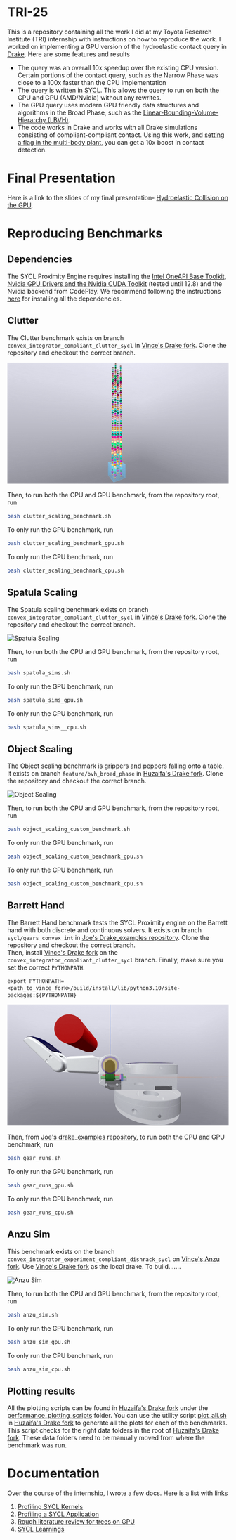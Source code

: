 # TRI-25
This is a repository containing all the work I did at my Toyota Research Institute (TRI) internship with instructions on how to reproduce the work. I worked on implementing a GPU version of the hydroelastic contact query in [Drake](https://drake.mit.edu/). Here are some features and results
- The query was an overall 10x speedup over the existing CPU version. Certain portions of the contact query, such as the Narrow Phase was close to a 100x faster than the CPU implementation
- The query is written in [SYCL](https://www.khronos.org/sycl/). This allows the query to run on both the CPU and GPU (AMD/Nvidia) without any rewrites.
- The GPU query uses modern GPU friendly data structures and algorithms in the Broad Phase, such as the [Linear-Bounding-Volume-Hierarchy (LBVH)](https://diglib.eg.org/server/api/core/bitstreams/ad092db2-6aec-4f2c-941d-8687de258f00/content). 
- The code works in Drake and works with all Drake simulations consisting of compliant-compliant contact. Using this work, and [setting a flag in the multi-body plant](https://github.com/Huzaifg/drake/blob/02a0fc390cbee2384f51629fe512a1b52dd46a5a/multibody/plant/multibody_plant.h#L2679), you can get a 10x boost in contact detection.

# Final Presentation
Here is a link to the slides of my final presentation- [Hydroelastic Collision on the GPU](https://docs.google.com/presentation/d/1uyYwbWwe2sZIB1tRxPuLwuwoZeNeU1QD/edit?usp=sharing&ouid=102692614036713066732&rtpof=true&sd=true).

# Reproducing Benchmarks
## Dependencies
The SYCL Proximity Engine requires installing the [Intel OneAPI Base Toolkit](https://www.intel.com/content/www/us/en/developer/tools/oneapi/base-toolkit.html), [Nvidia GPU Drivers and the Nvidia CUDA Toolkit](https://docs.nvidia.com/cuda/cuda-installation-guide-linux/index.html) (tested until 12.8) and the Nvidia backend from CodePlay. We recommend following the instructions [here](https://developer.codeplay.com/products/oneapi/nvidia/2025.2.0/guides/get-started-guide-nvidia) for installing all the dependencies. 

## Clutter
The Clutter benchmark exists on branch `convex_integrator_compliant_clutter_sycl` in [Vince's Drake fork](https://github.com/vincekurtz/drake/tree/convex_integrator_compliant_clutter_sycl). Clone the repository and checkout the correct branch.  

![Clutter](gifs/clutter.gif)

Then, to run both the CPU and GPU benchmark, from the repository root, run
```bash
bash clutter_scaling_benchmark.sh
```
To only run the GPU benchmark, run
```bash
bash clutter_scaling_benchmark_gpu.sh
```
To only run the CPU benchmark, run
```bash
bash clutter_scaling_benchmark_cpu.sh
```
## Spatula Scaling
The Spatula scaling benchmark exists on branch `convex_integrator_compliant_clutter_sycl` in [Vince's Drake fork](https://github.com/vincekurtz/drake/tree/convex_integrator_compliant_clutter_sycl). Clone the repository and checkout the correct branch.

![Spatula Scaling](gifs/spatula.gif)

Then, to run both the CPU and GPU benchmark, from the repository root, run
```bash
bash spatula_sims.sh
```
To only run the GPU benchmark, run
```bash
bash spatula_sims_gpu.sh
```
To only run the CPU benchmark, run
```bash
bash spatula_sims__cpu.sh
```
## Object Scaling
The Object scaling benchmark is grippers and peppers falling onto a table. It exists on branch `feature/bvh_broad_phase` in [Huzaifa's Drake fork](https://github.com/Huzaifg/drake/tree/feature/bvh_broad_phase). Clone the repository and checkout the correct branch.


![Object Scaling](gifs/object_scaling.gif)


Then, to run both the CPU and GPU benchmark, from the repository root, run
```bash
bash ‎object_scaling_custom_benchmark.sh
```
To only run the GPU benchmark, run
```bash
bash ‎object_scaling_custom_benchmark_gpu.sh
```
To only run the CPU benchmark, run
```bash
bash ‎object_scaling_custom_benchmark_cpu.sh
```
## Barrett Hand
The Barrett Hand benchmark tests the SYCL Proximity engine on the Barrett hand with both discrete and continuous solvers. It exists on branch `sycl/gears_convex_int` in [Joe's Drake_examples repository](https://github.com/joemasterjohn/drake_examples/tree/sycl/gears_convex_int). Clone the repository and checkout the correct branch.  
Then, install [Vince's Drake fork](https://github.com/vincekurtz/drake/tree/convex_integrator_compliant_clutter_sycl) on the `convex_integrator_compliant_clutter_sycl` branch. Finally, make sure you set the correct `PYTHONPATH`.
```
export PYTHONPATH=<path_to_vince_fork>/build/install/lib/python3.10/site-packages:${PYTHONPATH}
```

![Barrett Hand](gifs/barret.gif)

Then, from  [Joe's drake_examples repository](https://github.com/joemasterjohn/drake_examples/tree/sycl/gears_convex_int), to run both the CPU and GPU benchmark, run
```bash
bash gear_runs.sh
```
To only run the GPU benchmark, run
```bash
bash gear_runs_gpu.sh
```
To only run the CPU benchmark, run
```bash
bash gear_runs_cpu.sh
```

## Anzu Sim
This benchmark exists on the branch `convex_integrator_experiment_compliant_dishrack_sycl` on [Vince's Anzu fork](https://github.shared-services.aws.tri.global/vincent-kurtz/anzu/tree/convex_integrator_experiment_compliant_dishrack_sycl). Use [Vince's Drake fork](https://github.com/vincekurtz/drake/tree/convex_integrator_compliant_clutter_sycl) as the local drake. To build.......


![Anzu Sim](gifs/anzu.gif)


Then, to run both the CPU and GPU benchmark, from the repository root, run
```bash
bash ‎anzu_sim.sh
```
To only run the GPU benchmark, run
```bash
bash ‎anzu_sim_gpu.sh
```
To only run the CPU benchmark, run
```bash
bash anzu_sim_cpu.sh
```
## Plotting results
All the plotting scripts can be found in [Huzaifa's Drake fork](https://github.com/Huzaifg/drake/tree/feature/bvh_broad_phase) under the [performance_plotting_scripts](https://github.com/Huzaifg/drake/tree/feature/bvh_broad_phase/performance_plotting_scripts) folder.
You can use the utility script [plot_all.sh](https://github.com/Huzaifg/drake/blob/feature/bvh_broad_phase/plot_all.sh) in [Huzaifa's Drake fork](https://github.com/Huzaifg/drake/tree/feature/bvh_broad_phase) to generate all the plots for each of the benchmarks. This script checks for the right data folders in the root of [Huzaifa's Drake fork](https://github.com/Huzaifg/drake/tree/feature/bvh_broad_phase). These data folders need to be manually moved from where the benchmark was run.

# Documentation
Over the course of the internship, I wrote a few docs. Here is a list with links
1) [Profiling SYCL Kernels](https://drive.google.com/file/d/19UMRKk6EqVKKoD1_cJaF4FdWXNs68t76/view?usp=sharing)
2) [Profiling a SYCL Application](https://drive.google.com/file/d/1TrBd0rWDrXwQicLIW2CEecmUoV0fqz0G/view?usp=sharing)
3) [Rough literature review for trees on GPU](https://drive.google.com/file/d/1ytM9sFw8T-cydKTOBILxMYFaMOGs8cma/view?usp=sharing)
4) [SYCL Learnings](https://drive.google.com/file/d/14zbojIHOGbImTdLG4GBgBqXBI5gS7pRz/view?usp=sharing)


